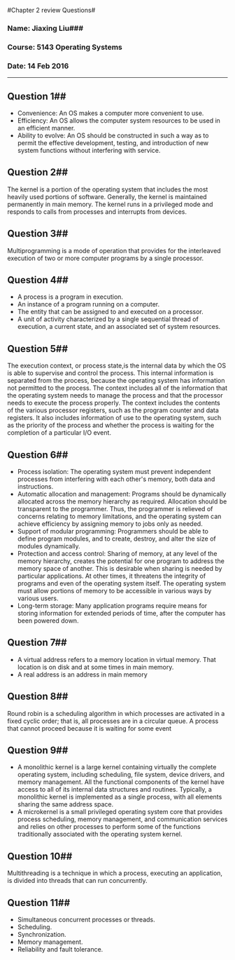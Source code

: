 #Chapter 2 review  Questions#
### Name: Jiaxing Liu###
### Course: 5143 Operating Systems ###
### Date: 14 Feb 2016 ###
_______________________________

## Question 1##
  - Convenience: An OS makes a computer more convenient to use.
  - Efficiency: An OS allows the computer system resources to be used in an efficient manner.
  - Ability to evolve: An OS should be constructed in such a way as to permit the effective development, testing, and introduction of new system functions without interfering with service.
  
## Question 2##
   The kernel is a portion of the operating system that includes the most heavily used portions of software. Generally, the kernel is maintained permanently in main memory. The kernel runs in a privileged mode and responds to calls from processes and interrupts from devices.

## Question 3##
   Multiprogramming is a mode of operation that provides for the interleaved execution of two or more computer programs by a single processor.
  
## Question 4##
- A process is a program in execution. 
- An instance of a program running on a computer. 
- The entity that can be assigned to and executed on a processor.
- A unit of activity characterized by a single sequential thread of execution, a current state, and an associated set of system resources. 

## Question 5##
The execution context, or process state,is the internal data by which the OS is able to supervise and control the process. This internal information is separated from the process, because the operating system has information not permitted to the process. The context includes all of the information that the operating system needs to manage the process and that the processor needs to execute the process properly. The context includes the contents of the various processor registers, such as the program counter and data registers. It also includes information of use to the operating system, such as the priority of the process and whether the process is waiting for the completion of a particular I/O event.

## Question 6##
- Process isolation: The operating system must prevent independent processes from interfering with each other's memory, both data and instructions.
- Automatic allocation and management: Programs should be dynamically allocated across the memory hierarchy as required. Allocation should be transparent to the programmer. Thus, the programmer is relieved of concerns relating to memory limitations, and the operating system can achieve efficiency by assigning memory to jobs only as needed.
- Support of modular programming: Programmers should be able to define program modules, and to create, destroy, and alter the size of modules dynamically.
- Protection and access control: Sharing of memory, at any level of the memory hierarchy, creates the potential for one program to address the memory space of another. This is desirable when sharing is needed by particular applications. At other times, it threatens the integrity of programs and even of the operating system itself. The operating system must allow portions of memory to be accessible in various ways by various users.
- Long-term storage: Many application programs require means for storing information for extended periods of time, after the computer has been powered down.

## Question 7##
- A virtual address refers to a memory location in virtual memory. That location is on disk and at some times in main memory.
- A real address is an address in main memory

## Question 8##
Round robin is a scheduling algorithm in which processes are activated in a fixed cyclic order; that is, all processes are in a circular queue. A process that cannot proceed because it is waiting for some event

## Question 9##
- A monolithic kernel is a large kernel containing virtually the complete operating system, including scheduling, file system, device drivers, and memory management. All the functional components of the kernel have access to all of its internal data structures and routines. Typically, a monolithic kernel is implemented as a single process, with all elements sharing the same address space. 
- A microkernel is a small privileged operating system core that provides process scheduling, memory management, and communication services and relies on other processes to perform some of the functions traditionally associated with the operating system kernel.

## Question 10##
Multithreading is a technique in which a process, executing an application, is divided into threads that can run concurrently.

## Question 11##
- Simultaneous concurrent processes or threads.
- Scheduling.
- Synchronization.
- Memory management.
- Reliability and fault tolerance.
